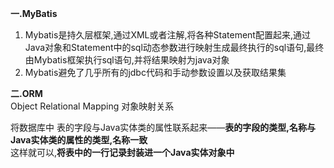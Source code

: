 **一.MyBatis**
1. Mybatis是持久层框架,通过XML或者注解,将各种Statement配置起来,通过Java对象和Statement中的sql动态参数进行映射生成最终执行的sql语句,最终由Mybatis框架执行sql语句,并将结果映射为java对象  
2. Mybatis避免了几乎所有的jdbc代码和手动参数设置以及获取结果集  

**二.ORM**  
Object Relational Mapping 对象映射关系  

将数据库中 表的字段与Java实体类的属性联系起来——**表的字段的类型,名称与Java实体类的属性的类型,名称一致**    
这样就可以,**将表中的一行记录封装进一个Java实体对象中**   